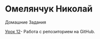 

# Омелянчук Николай
Домашние Задания

[Урок 12](https://nick22-art.github.io/lesson_12/ "Домашка урок 12")- Работа с репозиторием на GitHub.
